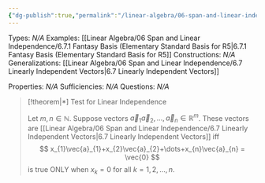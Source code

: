 ```yaml
---
{"dg-publish":true,"permalink":"/linear-algebra/06-span-and-linear-independence/6-8-test-for-linear-independence/","tags":["Type/Theorem","Topic/Linear_Algebra"]}
---
```


Types: *N/A*
Examples: [[Linear Algebra/06 Span and Linear Independence/6.7.1 Fantasy Basis (Elementary Standard Basis for R5\|6.7.1 Fantasy Basis (Elementary Standard Basis for R5]]
Constructions: *N/A*
Generalizations: [[Linear Algebra/06 Span and Linear Independence/6.7 Linearly Independent Vectors\|6.7 Linearly Independent Vectors]]

Properties: *N/A*
Sufficiencies: *N/A*
Questions: *N/A*

> [!theorem|*] Test for Linear Independence
> 
> Let $m, n \in \mathbb{N}$. Suppose vectors $\vec{a}_{1} \vec{a}_{2}, \dots, \vec{a}_{n} \in \mathbb{R}^{m}$. These vectors are [[Linear Algebra/06 Span and Linear Independence/6.7 Linearly Independent Vectors\|6.7 Linearly Independent Vectors]] iff
> $$
> x_{1}\vec{a}_{1}+x_{2}\vec{a}_{2}+\dots+x_{n}\vec{a}_{n} = \vec{0}
> $$
> is true ONLY when $x_{k}=0$ for all $k=1,2,\dots,n$.